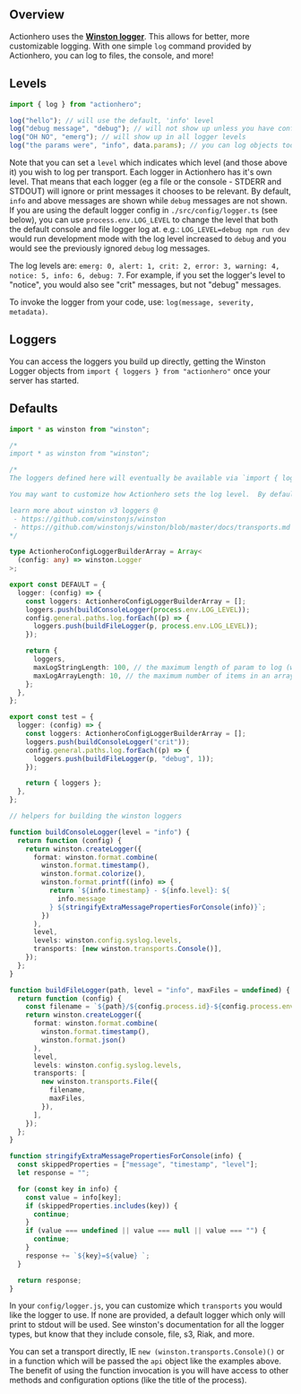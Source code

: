 ## Overview

Actionhero uses the **[Winston logger](https://github.com/flatiron/winston)**. This allows for better, more customizable logging. With one simple `log` command provided by Actionhero, you can log to files, the console, and more!

## Levels

```ts
import { log } from "actionhero";

log("hello"); // will use the default, 'info' level
log("debug message", "debug"); // will not show up unless you have configured your logger in this NODE_ENV to be debug
log("OH NO", "emerg"); // will show up in all logger levels
log("the params were", "info", data.params); // you can log objects too
```

Note that you can set a `level` which indicates which level (and those above it) you wish to log per transport. Each logger in Actionhero has it's own level. That means that each logger (eg a file or the console - STDERR and STDOUT) will ignore or print messages it chooses to be relevant. By default, `info` and above messages are shown while `debug` messages are not shown. If you are using the default logger config in `./src/config/logger.ts` (see below), you can use `process.env.LOG_LEVEL` to change the level that both the default console and file logger log at. e.g.: `LOG_LEVEL=debug npm run dev` would run development mode with the log level increased to `debug` and you would see the previously ignored `debug` log messages.

The log levels are: `emerg: 0, alert: 1, crit: 2, error: 3, warning: 4, notice: 5, info: 6, debug: 7`.  For example, if you set the logger's level to "notice", you would also see "crit" messages, but not "debug" messages.

To invoke the logger from your code, use: `log(message, severity, metadata)`.

## Loggers

You can access the loggers you build up directly, getting the Winston Logger objects from `import { loggers } from "actionhero"` once your server has started.

## Defaults

```ts
import * as winston from "winston";

/*
import * as winston from "winston";

/*
The loggers defined here will eventually be available via `import { loggers } from "actionhero"`

You may want to customize how Actionhero sets the log level.  By default, you can use `process.env.LOG_LEVEL` to change each logger's level (default: 'info')

learn more about winston v3 loggers @
 - https://github.com/winstonjs/winston
 - https://github.com/winstonjs/winston/blob/master/docs/transports.md
*/

type ActionheroConfigLoggerBuilderArray = Array<
  (config: any) => winston.Logger
>;

export const DEFAULT = {
  logger: (config) => {
    const loggers: ActionheroConfigLoggerBuilderArray = [];
    loggers.push(buildConsoleLogger(process.env.LOG_LEVEL));
    config.general.paths.log.forEach((p) => {
      loggers.push(buildFileLogger(p, process.env.LOG_LEVEL));
    });

    return {
      loggers,
      maxLogStringLength: 100, // the maximum length of param to log (we will truncate)
      maxLogArrayLength: 10, // the maximum number of items in an array to log before collapsing into one message
    };
  },
};

export const test = {
  logger: (config) => {
    const loggers: ActionheroConfigLoggerBuilderArray = [];
    loggers.push(buildConsoleLogger("crit"));
    config.general.paths.log.forEach((p) => {
      loggers.push(buildFileLogger(p, "debug", 1));
    });

    return { loggers };
  },
};

// helpers for building the winston loggers

function buildConsoleLogger(level = "info") {
  return function (config) {
    return winston.createLogger({
      format: winston.format.combine(
        winston.format.timestamp(),
        winston.format.colorize(),
        winston.format.printf((info) => {
          return `${info.timestamp} - ${info.level}: ${
            info.message
          } ${stringifyExtraMessagePropertiesForConsole(info)}`;
        })
      ),
      level,
      levels: winston.config.syslog.levels,
      transports: [new winston.transports.Console()],
    });
  };
}

function buildFileLogger(path, level = "info", maxFiles = undefined) {
  return function (config) {
    const filename = `${path}/${config.process.id}-${config.process.env}.log`;
    return winston.createLogger({
      format: winston.format.combine(
        winston.format.timestamp(),
        winston.format.json()
      ),
      level,
      levels: winston.config.syslog.levels,
      transports: [
        new winston.transports.File({
          filename,
          maxFiles,
        }),
      ],
    });
  };
}

function stringifyExtraMessagePropertiesForConsole(info) {
  const skippedProperties = ["message", "timestamp", "level"];
  let response = "";

  for (const key in info) {
    const value = info[key];
    if (skippedProperties.includes(key)) {
      continue;
    }
    if (value === undefined || value === null || value === "") {
      continue;
    }
    response += `${key}=${value} `;
  }

  return response;
}
```

In your `config/logger.js`, you can customize which `transports` you would like the logger to use. If none are provided, a default logger which only will print to stdout will be used. See winston's documentation for all the logger types, but know that they include console, file, s3, Riak, and more.

You can set a transport directly, IE `new (winston.transports.Console)()` or in a function which will be passed the `api` object like the examples above. The benefit of using the function invocation is you will have access to other methods and configuration options (like the title of the process).

